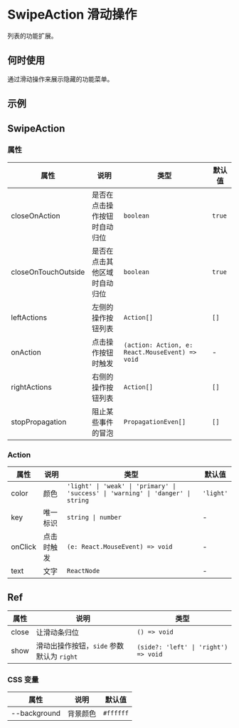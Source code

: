 # SwipeAction 滑动操作

列表的功能扩展。

## 何时使用

通过滑动操作来展示隐藏的功能菜单。

## 示例

<code src="./demos/demo1.tsx"></code>

## SwipeAction

### 属性

| 属性                | 说明                         | 类型                                            | 默认值 |
| ------------------- | ---------------------------- | ----------------------------------------------- | ------ |
| closeOnAction       | 是否在点击操作按钮时自动归位 | `boolean`                                       | `true` |
| closeOnTouchOutside | 是否在点击其他区域时自动归位 | `boolean`                                       | `true` |
| leftActions         | 左侧的操作按钮列表           | `Action[]`                                      | `[]`   |
| onAction            | 点击操作按钮时触发           | `(action: Action, e: React.MouseEvent) => void` | -      |
| rightActions        | 右侧的操作按钮列表           | `Action[]`                                      | `[]`   |
| stopPropagation     | 阻止某些事件的冒泡           | `PropagationEven[]`                             | `[]`   |

### Action

| 属性    | 说明       | 类型                                                                             | 默认值    |
| ------- | ---------- | -------------------------------------------------------------------------------- | --------- |
| color   | 颜色       | `'light' \| 'weak' \| 'primary' \| 'success' \| 'warning' \| 'danger' \| string` | `'light'` |
| key     | 唯一标识   | `string \| number`                                                               | -         |
| onClick | 点击时触发 | `(e: React.MouseEvent) => void`                                                  | -         |
| text    | 文字       | `ReactNode`                                                                      | -         |

## Ref

| 属性  | 说明                                      | 类型                                 |
| ----- | ----------------------------------------- | ------------------------------------ |
| close | 让滑动条归位                              | `() => void`                         |
| show  | 滑动出操作按钮，`side` 参数默认为 `right` | `(side?: 'left' \| 'right') => void` |

### CSS 变量

| 属性         | 说明     | 默认值    |
| ------------ | -------- | --------- |
| --background | 背景颜色 | `#ffffff` |
